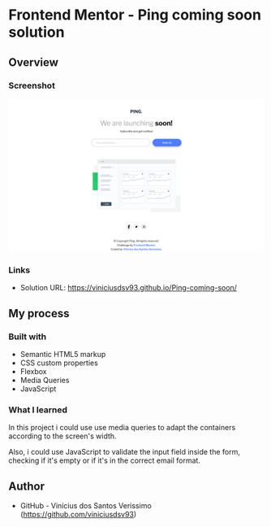 # Frontend Mentor - Ping coming soon solution

## Overview

### Screenshot

![](./screenshot.png)

### Links

- Solution URL: https://viniciusdsv93.github.io/Ping-coming-soon/

## My process

### Built with

- Semantic HTML5 markup
- CSS custom properties
- Flexbox
- Media Queries
- JavaScript

### What I learned

In this project i could use use media queries to adapt the containers according to the screen's width.

Also, i could use JavaScript to validate the input field inside the form, checking if it's empty or if it's in the correct email format.


## Author

- GitHub - Vinícius dos Santos Verissimo (https://github.com/viniciusdsv93)
